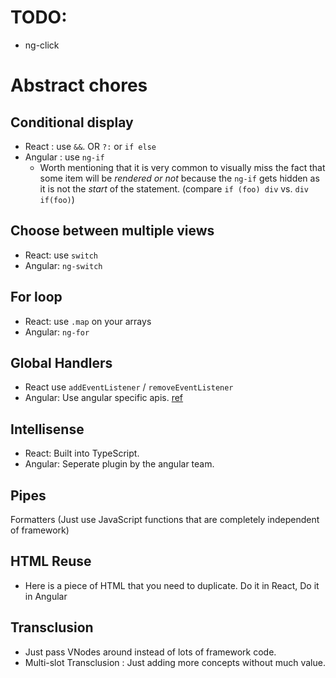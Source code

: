 # TODO: 
* ng-click

# Abstract chores
## Conditional display 
* React : use `&&`. OR `?:` or `if else`
* Angular : use `ng-if`
  * Worth mentioning that it is very common to visually miss the fact that some item will be *rendered or not* because the `ng-if` gets hidden as it is not the *start* of the statement. (compare `if (foo) div` vs. `div if(foo)`)

## Choose between multiple views
* React: use `switch` 
* Angular: `ng-switch`

## For loop 
* React: use `.map` on your arrays
* Angular: `ng-for`

## Global Handlers 
* React use `addEventListener` / `removeEventListener`
* Angular: Use angular specific apis. [ref](https://stackoverflow.com/questions/36123380/global-events-window-onresize-didnt-change-the-local-variables-value/36135449#36135449)

## Intellisense 
* React: Built into TypeScript.
* Angular: Seperate plugin by the angular team.

## Pipes 
Formatters (Just use JavaScript functions that are completely independent of framework)

## HTML Reuse
* Here is a piece of HTML that you need to duplicate. Do it in React, Do it in Angular

## Transclusion 
* Just pass VNodes around instead of lots of framework code.
* Multi-slot Transclusion : Just adding more concepts without much value.


